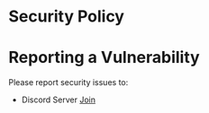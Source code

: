 # Security Policy

# Reporting a Vulnerability

Please report security issues to:
<ul dir="auto">
  <li>Discord Server <a href="https://discord.gg/yb7mg8xuxK">Join</a></li>
</ul>
